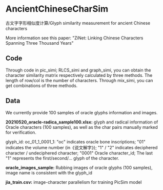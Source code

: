 # AncientChineseCharSim
古文字字形相似度计算/Glyph similarity measurement for ancient Chinese characters

More information see this paper: "ZiNet: Linking Chinese Characters Spanning Three Thousand Years"


## Code

Through code in pic_simi; RLCS_simi and graph_simi, you can obtain the character similarity matrix respectively calculated by three methods. The length of row/col is the number of characters. Through mix_simi, you can get combinations of three methods.

## Data

We currently provide 100 samples of oracle glyphs information and images.

**20210520_oracle-radica_sample100.xlsx:** glyph and radical information of Oracle characters (100 samples), as well as the char pairs manually marked for verification.

glyph_id: oc_01_1_0001_1: "oc" indicates oracle bone inscriptions; "01" indicates the volume number (in《说文解字》); "1" / "2" indicates deciphered character / undeciphered character; "0001" Oracle character_id; The last "1" represents the first/second/... glyph of the character.

**oracle_images_sample:** Rubbing images of oracle glyphs (100 samples), image name is consistent with the glyph_id

**jia_train.csv:**  image-character parallelism for training PicSim model
